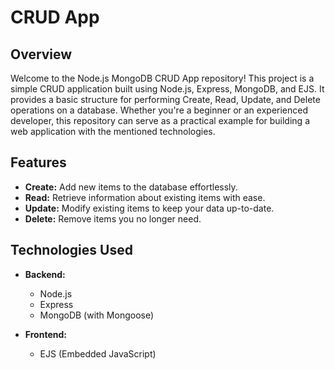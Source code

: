 # CRUD App

## Overview

Welcome to the Node.js MongoDB CRUD App repository! This project is a simple CRUD application built using Node.js, Express, MongoDB, and EJS. It provides a basic structure for performing Create, Read, Update, and Delete operations on a database. Whether you're a beginner or an experienced developer, this repository can serve as a practical example for building a web application with the mentioned technologies.

## Features

- **Create:** Add new items to the database effortlessly.
- **Read:** Retrieve information about existing items with ease.
- **Update:** Modify existing items to keep your data up-to-date.
- **Delete:** Remove items you no longer need.

## Technologies Used

- **Backend:**
  - Node.js
  - Express
  - MongoDB (with Mongoose)

- **Frontend:**
  - EJS (Embedded JavaScript)
